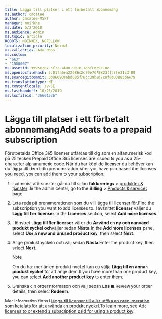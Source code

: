 ```yaml
---
title: Lägga till platser i ett förbetalt abonnemang
ms.author: cmcatee
author: cmcatee-MSFT
manager: mnirkhe
ms.date: 5/2/2018
ms.audience: Admin
ms.topic: article
ROBOTS: NOINDEX, NOFOLLOW
localization_priority: Normal
ms.collection: Adm_O365
ms.custom:
- "663"
- "1500007"
ms.assetid: 9595e2e7-5f72-4b08-9e16-183fc6e9c108
ms.openlocfilehash: 5c01fa5ea22686c2c79e7678823ffa7fe31c3f89
ms.sourcegitcommit: 0b06093dabd685f76cc39b1d7c0f8b03883b6e79
ms.translationtype: MT
ms.contentlocale: sv-SE
ms.lasthandoff: 10/25/2019
ms.locfileid: "36661026"
---
```

# <a name="add-seats-to-a-prepaid-subscription"></a><span data-ttu-id="00f6e-102">Lägga till platser i ett förbetalt abonnemang</span><span class="sxs-lookup"><span data-stu-id="00f6e-102">Add seats to a prepaid subscription</span></span>

<span data-ttu-id="00f6e-103">Förutbetalda Office 365 licenser utfärdas till dig som en alfanumerisk kod på 25 tecken.</span><span class="sxs-lookup"><span data-stu-id="00f6e-103">Prepaid Office 365 licenses are issued to you as a 25-character alphanumeric code.</span></span> <span data-ttu-id="00f6e-104">När du har köpt de licenser du behöver kan du lägga till dem i din prenumeration.</span><span class="sxs-lookup"><span data-stu-id="00f6e-104">After you have purchased the licenses you need, you can add them to your subscription.</span></span> 

1. <span data-ttu-id="00f6e-105">I administratörscenter går du till sidan **fakturerings** > [produkter & tjänster](https://go.microsoft.com/fwlink/p/?linkid=842054) .</span><span class="sxs-lookup"><span data-stu-id="00f6e-105">In the admin center, go to the **Billing** > [Products & services](https://go.microsoft.com/fwlink/p/?linkid=842054) page.</span></span>

2. <span data-ttu-id="00f6e-106">Leta reda på prenumerationen som du vill lägga till licenser för.</span><span class="sxs-lookup"><span data-stu-id="00f6e-106">Find the subscription you want to add licenses to.</span></span> <span data-ttu-id="00f6e-107">I avsnittet **licenser** väljer du **Lägg till fler licenser**.</span><span class="sxs-lookup"><span data-stu-id="00f6e-107">In the **Licenses** section, select **Add more licenses**.</span></span>

3. <span data-ttu-id="00f6e-108">I fönstret **Lägg till fler licenser** väljer du **Använd en ny och oanvänd produkt nyckel och**väljer sedan **Nästa**.</span><span class="sxs-lookup"><span data-stu-id="00f6e-108">In the **Add more licenses** pane, select **Use a new and unused product key**, then select **Next**.</span></span>

4. <span data-ttu-id="00f6e-109">Ange produktnyckeln och välj sedan **Nästa**.</span><span class="sxs-lookup"><span data-stu-id="00f6e-109">Enter the product key, then select **Next**.</span></span>

    > [!NOTE]
    > <span data-ttu-id="00f6e-110">Om du har mer än en produkt nyckel kan du välja **Lägg till en annan produkt nyckel** för att ange dem.</span><span class="sxs-lookup"><span data-stu-id="00f6e-110">If you have more than one product key, you can select **Add another product key** to enter them.</span></span>

5. <span data-ttu-id="00f6e-111">Granska din orderinformation och välj sedan **Lös in**.</span><span class="sxs-lookup"><span data-stu-id="00f6e-111">Review your order details, then select **Redeem**.</span></span>

<span data-ttu-id="00f6e-112">Mer information finns i [lägga till licenser till eller utöka en prenumeration som betalats för att använda en produkt nyckel](https://docs.microsoft.com/office365/admin/misc/add-licenses-using-product-key).</span><span class="sxs-lookup"><span data-stu-id="00f6e-112">To learn more, see [Add licenses to or extend a subscription paid for using a product key](https://docs.microsoft.com/office365/admin/misc/add-licenses-using-product-key).</span></span>